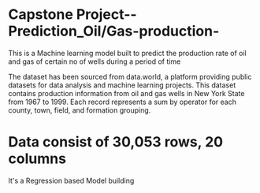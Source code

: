 # Capstone Project--Prediction_Oil/Gas-production-

This is a Machine learning model built to predict the production rate of oil and gas of certain no of wells during a period of time

The dataset has been sourced from data.world, a   platform providing public datasets for data analysis and machine learning projects.
This dataset contains production information from oil and gas wells in New York State from 1967 to 1999. Each record represents a sum by operator for each county, town, field, and formation grouping.

# Data consist of 30,053 rows, 20 columns

It's a Regression based Model building 
